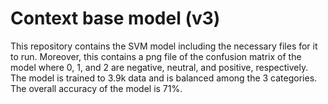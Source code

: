  # Context base model (v3)
 This repository contains the SVM model including the necessary files for it to run. Moreover, this contains a png file of the confusion matrix of the
 model where 0, 1, and 2 are negative, neutral, and positive, respectively. The model is trained to 3.9k data and is balanced among the 3 categories. 
 The overall accuracy of the model is 71%.

